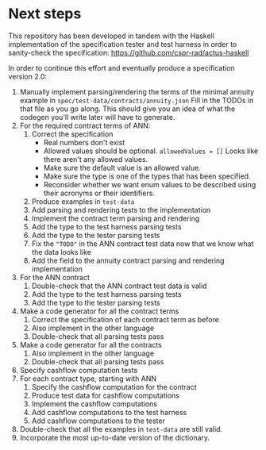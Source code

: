 # Next steps

This repository has been developed in tandem with the Haskell implementation of the specification tester and test harness in order to sanity-check the specification:
https://github.com/cspr-rad/actus-haskell

In order to continue this effort and eventually produce a specification version 2.0:

1. Manually implement parsing/rendering the terms of the minimal annuity example in `spec/test-data/contracts/annuity.json`
   Fill in the TODOs in that file as you go along.
   This should give you an idea of what the codegen you'll write later will have to generate.
1. For the required contract terms of ANN:
    1. Correct the specification
        * Real numbers don't exist
        * Allowed values should be optional. `allowedValues = []` Looks like there aren't any allowed values.
        * Make sure the default value is an allowed value.
        * Make sure the type is one of the types that has been specified.
        * Reconsider whether we want enum values to be described using their acronyms or their identifiers.
    1. Produce examples in `test-data`
    1. Add parsing and rendering tests to the implementation
    1. Implement the contract term parsing and rendering
    1. Add the type to the test harness parsing tests
    1. Add the type to the tester parsing tests
    1. Fix the `"TODO"` in the ANN contract test data now that we know what the data looks like
    1. Add the field to the annuity contract parsing and rendering implementation
1. For the ANN contract
    1. Double-check that the ANN contract test data is valid
    1. Add the type to the test harness parsing tests
    1. Add the type to the tester parsing tests
1. Make a code generator for all the contract terms
    1. Correct the specification of each contract term as before
    1. Also implement in the other language
    1. Double-check that all parsing tests pass
1. Make a code generator for all the contracts
    1. Also implement in the other language
    1. Double-check that all parsing tests pass
1. Specify cashflow computation tests
1. For each contract type, starting with ANN
    1. Specify the cashflow computation for the contract
    1. Produce test data for cashflow computations
    1. Implement the cashflow computations
    1. Add cashflow computations to the test harness
    1. Add cashflow computations to the tester
1. Double-check that all the examples in `test-data` are still valid.
1. Incorporate the most up-to-date version of the dictionary.
